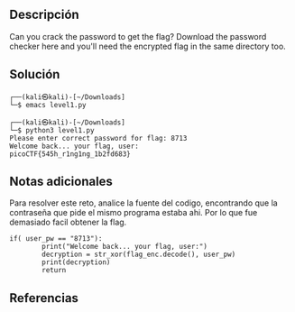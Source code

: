 ## Descripción
Can you crack the password to get the flag? Download the password checker here and you'll need the encrypted flag in the same directory too.

## Solución
```bash()
┌──(kali㉿kali)-[~/Downloads]
└─$ emacs level1.py

┌──(kali㉿kali)-[~/Downloads]
└─$ python3 level1.py
Please enter correct password for flag: 8713
Welcome back... your flag, user:
picoCTF{545h_r1ng1ng_1b2fd683}
```

## Notas adicionales
Para resolver este reto, analice la fuente del codigo, encontrando que la contraseña que pide el mismo programa estaba ahi. Por lo que fue demasiado facil obtener la flag.

```python()
if( user_pw == "8713"):
        print("Welcome back... your flag, user:")
        decryption = str_xor(flag_enc.decode(), user_pw)
        print(decryption)
        return
```

## Referencias 
